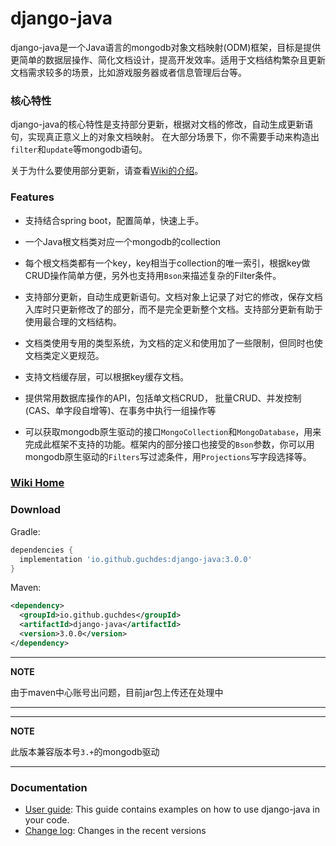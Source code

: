 
# django-java

django-java是一个Java语言的mongodb对象文档映射(ODM)框架，目标是提供更简单的数据层操作、简化文档设计，提高开发效率。适用于文档结构繁杂且更新文档需求较多的场景，比如游戏服务器或者信息管理后台等。

### 核心特性
django-java的核心特性是支持部分更新，根据对文档的修改，自动生成更新语句，实现真正意义上的对象文档映射。
在大部分场景下，你不需要手动来构造出`filter`和`update`等mongodb语句。

关于为什么要使用部分更新，请查看[Wiki的介绍](https://github.com/guchdes/django-java/wiki/)。

### Features
- 支持结合spring boot，配置简单，快速上手。

- 一个Java根文档类对应一个mongodb的collection

- 每个根文档类都有一个key，key相当于collection的唯一索引，根据key做CRUD操作简单方便，另外也支持用`Bson`来描述复杂的Filter条件。

- 支持部分更新，自动生成更新语句。文档对象上记录了对它的修改，保存文档入库时只更新修改了的部分，而不是完全更新整个文档。支持部分更新有助于使用最合理的文档结构。

- 文档类使用专用的类型系统，为文档的定义和使用加了一些限制，但同时也使文档类定义更规范。

- 支持文档缓存层，可以根据key缓存文档。

- 提供常用数据库操作的API，包括单文档CRUD， 批量CRUD、并发控制(CAS、单字段自增等)、在事务中执行一组操作等

- 可以获取mongodb原生驱动的接口`MongoCollection`和`MongoDatabase`，用来完成此框架不支持的功能。框架内的部分接口也接受的`Bson`参数，你可以用mongodb原生驱动的`Filters`写过滤条件，用`Projections`写字段选择等。

### [Wiki Home](https://github.com/guchdes/django-java/wiki)

### Download

Gradle:
```gradle
dependencies {
  implementation 'io.github.guchdes:django-java:3.0.0'
}
```

Maven:
```xml
<dependency>
  <groupId>io.github.guchdes</groupId>
  <artifactId>django-java</artifactId>
  <version>3.0.0</version>
</dependency>
```
---
**NOTE**

由于maven中心账号出问题，目前jar包上传还在处理中

---
---
**NOTE**

此版本兼容版本号`3.+`的mongodb驱动

---

### Documentation
  * [User guide](https://github.com/guchdes/django-java/wiki): This guide contains examples on how to use django-java in your code.
  * [Change log](https://github.com/guchdes/django-java/master/CHANGELOG.md): Changes in the recent versions

